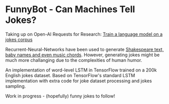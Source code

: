 # FunnyBot - Can Machines Tell Jokes?
Taking up on Open-AI Requests for Research: [Train a language model on a jokes corpus](https://openai.com/requests-for-research/#funnybot)

Recurrent-Neural-Networks have been used to generate [Shakespeare text, baby names and even music chords](http://karpathy.github.io/2015/05/21/rnn-effectiveness/). However, generating jokes might be much more challanging due to the complexities of human humor.

An implementation of word-level LSTM in TensorFlow trained on a 200k English jokes dataset. Based on TensorFlow's standard LSTM implementation with extra code for joke dataset processing and jokes sampling.

Work in progress - (hopefully) funny jokes to follow!
